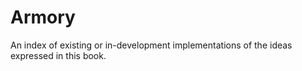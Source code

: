 # Armory

An index of existing or in-development implementations of the ideas expressed in this book.

